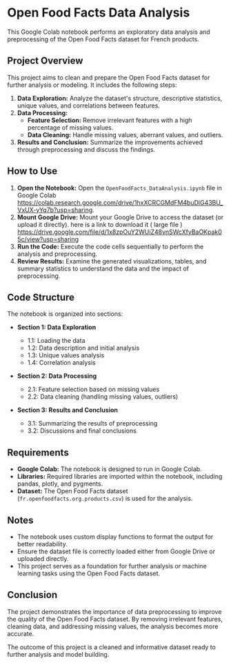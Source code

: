 # Open Food Facts Data Analysis

This Google Colab notebook performs an exploratory data analysis and preprocessing of the Open Food Facts dataset for French products.

## Project Overview

This project aims to clean and prepare the Open Food Facts dataset for further analysis or modeling. It includes the following steps:

1. **Data Exploration:** Analyze the dataset's structure, descriptive statistics, unique values, and correlations between features.
2. **Data Processing:**
   - **Feature Selection:** Remove irrelevant features with a high percentage of missing values.
   - **Data Cleaning:** Handle missing values, aberrant values, and outliers.
3. **Results and Conclusion:** Summarize the improvements achieved through preprocessing and discuss the findings.


## How to Use

1. **Open the Notebook:** Open the `OpenFoodFacts_DataAnalysis.ipynb` file in Google Colab https://colab.research.google.com/drive/1hxXCRCGMdFM4buDlG43BU_VxUX-yYq7b?usp=sharing.
2. **Mount Google Drive:** Mount your Google Drive to access the dataset (or upload it directly). here is a link to download it ( large file ) https://drive.google.com/file/d/1x8zpOuY2WUiZ48vnSWcXfyBaOKpak05c/view?usp=sharing
3. **Run the Code:** Execute the code cells sequentially to perform the analysis and preprocessing.
4. **Review Results:** Examine the generated visualizations, tables, and summary statistics to understand the data and the impact of preprocessing.

## Code Structure

The notebook is organized into sections:

- **Section 1: Data Exploration**
  - 1.1: Loading the data
  - 1.2: Data description and initial analysis
  - 1.3: Unique values analysis
  - 1.4: Correlation analysis

- **Section 2: Data Processing**
  - 2.1: Feature selection based on missing values
  - 2.2: Data cleaning (handling missing values, outliers)

- **Section 3: Results and Conclusion**
  - 3.1: Summarizing the results of preprocessing
  - 3.2: Discussions and final conclusions

## Requirements

- **Google Colab:** The notebook is designed to run in Google Colab.
- **Libraries:** Required libraries are imported within the notebook, including pandas, plotly, and pygments.
- **Dataset:** The Open Food Facts dataset (`fr.openfoodfacts.org.products.csv`) is used for the analysis.

## Notes

- The notebook uses custom display functions to format the output for better readability.
- Ensure the dataset file is correctly loaded either from Google Drive or uploaded directly.
- This project serves as a foundation for further analysis or machine learning tasks using the Open Food Facts dataset.

## Conclusion
The project demonstrates the importance of data preprocessing to improve the quality of the Open Food Facts dataset. By removing irrelevant features, cleaning data, and addressing missing values, the analysis becomes more accurate.

The outcome of this project is a cleaned and informative dataset ready to further analysis and model building.
